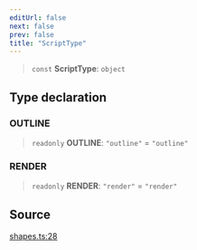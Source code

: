 ```yaml
---
editUrl: false
next: false
prev: false
title: "ScriptType"
---
```


> `const` **ScriptType**: `object`

## Type declaration

### OUTLINE

> `readonly` **OUTLINE**: `"outline"` = `"outline"`

### RENDER

> `readonly` **RENDER**: `"render"` = `"render"`

## Source

[shapes.ts:28](https://github.com/dgmjs/dgmjs/blob/main/packages/core/src/shapes.ts#L28)
